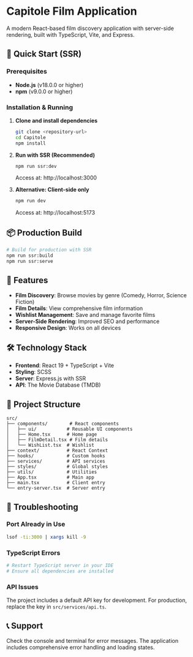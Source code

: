 # Capitole Film Application

A modern React-based film discovery application with server-side rendering, built with TypeScript, Vite, and Express.

## 🚀 Quick Start (SSR)

### Prerequisites
- **Node.js** (v18.0.0 or higher)
- **npm** (v9.0.0 or higher)

### Installation & Running

1. **Clone and install dependencies**
   ```bash
   git clone <repository-url>
   cd Capitole
   npm install
   ```

2. **Run with SSR (Recommended)**
   ```bash
   npm run ssr:dev
   ```
   Access at: http://localhost:3000

3. **Alternative: Client-side only**
   ```bash
   npm run dev
   ```
   Access at: http://localhost:5173

## 📦 Production Build

```bash
# Build for production with SSR
npm run ssr:build
npm run ssr:serve
```

## 🎯 Features

- **Film Discovery**: Browse movies by genre (Comedy, Horror, Science Fiction)
- **Film Details**: View comprehensive film information
- **Wishlist Management**: Save and manage favorite films
- **Server-Side Rendering**: Improved SEO and performance
- **Responsive Design**: Works on all devices

## 🛠️ Technology Stack

- **Frontend**: React 19 + TypeScript + Vite
- **Styling**: SCSS
- **Server**: Express.js with SSR
- **API**: The Movie Database (TMDB)

## 📁 Project Structure

```
src/
├── components/        # React components
│   ├── ui/           # Reusable UI components
│   ├── Home.tsx      # Home page
│   ├── FilmDetail.tsx # Film details
│   └── WishList.tsx  # Wishlist
├── context/          # React Context
├── hooks/            # Custom hooks
├── services/         # API services
├── styles/           # Global styles
├── utils/            # Utilities
├── App.tsx           # Main app
├── main.tsx          # Client entry
└── entry-server.tsx  # Server entry
```

## 🔧 Troubleshooting

### Port Already in Use
```bash
lsof -ti:3000 | xargs kill -9
```

### TypeScript Errors
```bash
# Restart TypeScript server in your IDE
# Ensure all dependencies are installed
```

### API Issues
The project includes a default API key for development. For production, replace the key in `src/services/api.ts`.

## 📞 Support

Check the console and terminal for error messages. The application includes comprehensive error handling and loading states.
